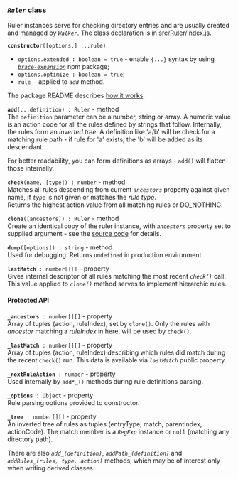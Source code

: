 ### _`Ruler`_ class
Ruler instances serve for checking directory entries and are usually created and
managed by _`Walker`_.
The class declaration is in [src/Ruler/index.js](../src/Ruler/index.js).

**`constructor`**`([options,] ...rule)`<br />
   * `options.extended : boolean = true` - enable `{...}` syntax by using
   [_`brace-expansion`_](https://github.com/juliangruber/brace-expansion) npm package;
   * `options.optimize : boolean = true`;
   * `rule `- applied to _`add`_ method.
   
The package README describes [how it works](../README.md#rule-system).

**`add`**`(...definition) : Ruler` - method<br />
The `definition` parameter can be a number, string or array.
A numeric value is an action code for all the rules defined by strings that follow.
Internally, the rules form an _inverted tree_. A definition like 'a/b' will
be check for a matching rule path - if rule for 'a' exists, the 'b' will be added
as its descendant.

For better readability, you can form definitions as arrays - 
`add()` will flatten those internally.
   
**`check`**`(name, [type]) : number` - method<br />
Matches all rules descending from current _`ancestors`_ property against given
name, if _`type`_ is not given or matches the _rule type_.<br >
Returns the highest action value from all matching rules or DO_NOTHING.

**`clone`**`([ancestors]) : Ruler` - method<br />
Create an identical copy of the ruler instance, with _`ancestors`_ property
set to supplied argument - see the
[source code](../src/Ruler/index.js) for details.

**`dump`**`([options]) : string` - method<br />
Used for debugging. Returns `undefined` in production environment.

**`lastMatch`**` : number[][]` - property<br />
Gives internal descriptor of all rules matching the most recent _`check()`_ call.
This value applied to _`clone()`_ method serves to implement hierarchic rules.

#### Protected API

**`_ancestors`**` : number[][]` - property<br />
Array of tuples (action, ruleIndex), set by `clone()`.
Only the rules with _ancestor_ matching a _ruleIndex_ in here, will be used by `check()`.

**`_lastMatch`**` : number[][]` - property<br />
Array of tuples (action, ruleIndex) describing which rules did match during the recent `check()` run.
This data is available via _`lastMatch`_ public property.

**`_nextRuleAction`**` : number` - property<br />
Used internally by `add*_()` methods during rule definitions parsing.

**`_options`**` : Object` - property<br />
Rule parsing options provided to constructor.

**`_tree`**` : number[][]` - property<br />
An inverted tree of rules as tuples (entryType, match, parentIndex, actionCode).
The match member is a _`RegExp`_ instance or `null` (matching any directory path).

There are also _`add_(definition)`_, _`addPath_(definition)`_ and _`addRules_(rules, type, action)`_
methods, which may be of interest only when writing derived classes.
